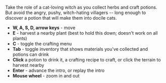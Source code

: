 Take the role of a cat-loving witch as you collect herbs and craft potions. But avoid the angry, pushy, witch-hating villagers -- long enough to discover a potion that will make them into docile cats.

- **W, A, S, D, arrow keys** - move
- **E** - harvest a nearby plant (best to hold this down; doesn't work on all plants)
- **C** - toggle the crafting menu
- **Tab** - toggle inventory that shows materials you've collected and potions can drink
- **Click** a potion to drink it, a crafting recipe to craft, or click the terrain to harvest nearby
- **Enter** - advance the intro, or replay the intro
- **Mouse wheel** - zoom in and out